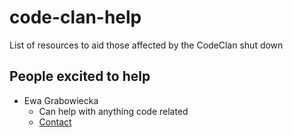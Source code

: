 # code-clan-help
List of resources to aid those affected by the CodeClan shut down

## People excited to help 

* Ewa Grabowiecka
  * Can help with anything code related
  * [Contact](https://www.linkedin.com/in/ewa-g/)
